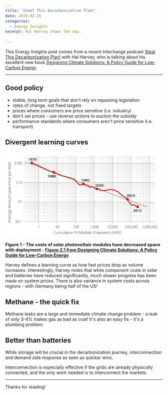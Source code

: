 ```yaml
---
title: 'Steal This Decarbonization Plan!'
date: 2019-02-25
categories:
  - Energy Insights
excerpt: Hal Harvey shows the way.

---
```


This Energy Insights post comes from a recent Intechange podcast [Steal This Decarbonization Plan!](https://www.greentechmedia.com/articles/read/steal-this-decarbonization-plan#gs.esosbU3J) with Hal Harvey, who is talking about his excellent new book [Designing Climate Solutions: A Policy Guide for Low-Carbon Energy](https://www.amazon.co.uk/Designing-Climate-Solutions-Policy-Low-Carbon-ebook/dp/B07KY494ZT/ref=sr_1_1?ie=UTF8&qid=1550535298&sr=8-1&keywords=designing+climate+solutions+policy+guide)

---

## Good policy

- stable, long term goals that don't rely on repassing legislation
- rates of change, not fixed targets
- prices where consumers are price sensitive (i.e. industry)
- don't set prices - use reverse actions to auction the subsidy
- performance standards where consumers aren't price sensitive (i.e. transport)

## Divergent learning curves

![](/assets/steal_decarb/fig1.png)

**Figure 1 - The costs of solar photovoltaic modules have decreased apace with deployment - [Figure 2.1 from Designing Climate Solutions: A Policy Guide for Low-Carbon Energy](https://www.amazon.co.uk/Designing-Climate-Solutions-Policy-Low-Carbon-ebook/dp/B07KY494ZT/ref=sr_1_1?ie=UTF8&qid=1550535298&sr=8-1&keywords=designing+climate+solutions+policy+guide)**

Harvey defines a learning curve as how fast prices drop as volume increases.  Interestingly, Harvey notes that while component costs in solar and batteries have reduced significantly, much slower progress has been made on system prices.  There is also variance in system costs across regions - with Germany being half of the US!

## Methane - the quick fix

Methane leaks are a large and immediate climate change problem - a leak of only 3-4% makes gas as bad as coal!  It's also an easy fix - it's a plumbing problem.

## Better than batteries

While storage will be crucial in the decarbonization journey, interconnection and demand side response as seen as quicker wins.  

Interconnection is especially effective if the grids are already physically connected, and the only work needed is to interconnect the markets.

---

Thanks for reading!
